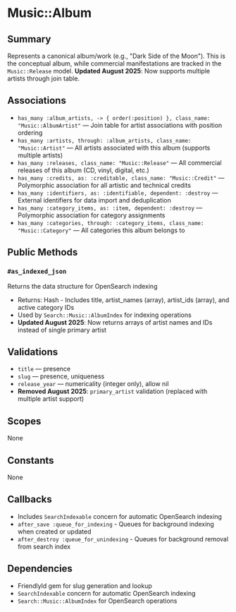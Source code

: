 # Music::Album

## Summary
Represents a canonical album/work (e.g., "Dark Side of the Moon"). This is the conceptual album, while commercial manifestations are tracked in the `Music::Release` model. **Updated August 2025**: Now supports multiple artists through join table.

## Associations
- `has_many :album_artists, -> { order(:position) }, class_name: "Music::AlbumArtist"` — Join table for artist associations with position ordering
- `has_many :artists, through: :album_artists, class_name: "Music::Artist"` — All artists associated with this album (supports multiple artists)
- `has_many :releases, class_name: "Music::Release"` — All commercial releases of this album (CD, vinyl, digital, etc.)
- `has_many :credits, as: :creditable, class_name: "Music::Credit"` — Polymorphic association for all artistic and technical credits
- `has_many :identifiers, as: :identifiable, dependent: :destroy` — External identifiers for data import and deduplication
- `has_many :category_items, as: :item, dependent: :destroy` — Polymorphic association for category assignments
- `has_many :categories, through: :category_items, class_name: "Music::Category"` — All categories this album belongs to

## Public Methods

### `#as_indexed_json`
Returns the data structure for OpenSearch indexing
- Returns: Hash - Includes title, artist_names (array), artist_ids (array), and active category IDs
- Used by `Search::Music::AlbumIndex` for indexing operations
- **Updated August 2025**: Now returns arrays of artist names and IDs instead of single primary artist

## Validations
- `title` — presence
- `slug` — presence, uniqueness
- `release_year` — numericality (integer only), allow nil
- **Removed August 2025**: `primary_artist` validation (replaced with multiple artist support)

## Scopes
None

## Constants
None

## Callbacks
- Includes `SearchIndexable` concern for automatic OpenSearch indexing
- `after_save :queue_for_indexing` - Queues for background indexing when created or updated
- `after_destroy :queue_for_unindexing` - Queues for background removal from search index

## Dependencies
- FriendlyId gem for slug generation and lookup
- `SearchIndexable` concern for automatic OpenSearch indexing
- `Search::Music::AlbumIndex` for OpenSearch operations